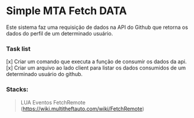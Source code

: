 # Simple MTA Fetch DATA
Este sistema faz uma requisição de dados na API do Github que retorna os dados do perfil de um determinado usuário.

### Task list
[x] Criar um comando que executa a função de consumir os dados da api.
[x] Criar um arquivo ao lado client para listar os dados consumidos de um determinado usuário do github.

### Stacks:
> LUA
> Eventos
> FetchRemote (https://wiki.multitheftauto.com/wiki/FetchRemote)
